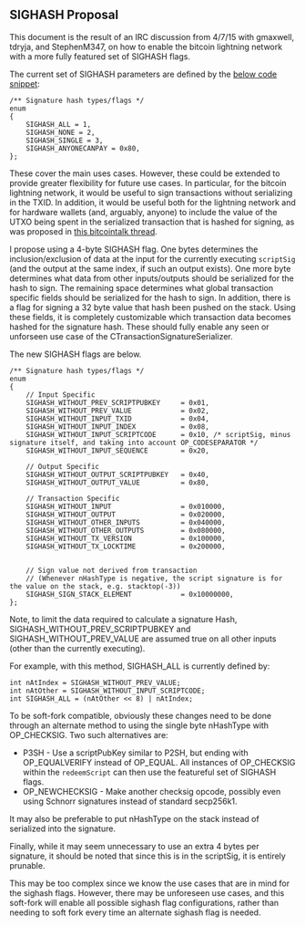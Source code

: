 ## SIGHASH Proposal

This document is the result of an IRC discussion from 4/7/15 with gmaxwell, tdryja, and StephenM347, on how to enable the bitcoin lightning network with a more fully featured set of SIGHASH flags.

The current set of SIGHASH parameters are defined by the [below code snippet](https://github.com/bitcoin/bitcoin/blob/v0.10.0/src/script/interpreter.h#L21-L28):

```
/** Signature hash types/flags */
enum
{
    SIGHASH_ALL = 1,
    SIGHASH_NONE = 2,
    SIGHASH_SINGLE = 3,
    SIGHASH_ANYONECANPAY = 0x80,
};
```

These cover the main uses cases. However, these could be extended to provide greater flexibility for future use cases. In particular, for the bitcoin lightning network, it would be useful to sign transactions without serializing in the TXID. In addition, it would be useful both for the lightning network and for hardware wallets (and, arguably, anyone) to include the value of the UTXO being spent in the serialized transaction that is hashed for signing, as was proposed in [this bitcointalk thread](https://bitcointalk.org/index.php?topic=181734.0). 

I propose using a 4-byte SIGHASH flag. One bytes determines the inclusion/exclusion of data at the input for the currently executing `scriptSig` (and the output at the same index, if such an output exists). One more byte determines what data from other inputs/outputs should be serialized for the hash to sign. The remaining space determines what global transaction specific fields should be serialized for the hash to sign. In addition, there is a flag for signing a 32 byte value that hash been pushed on the stack. Using these fields, it is completely customizable which transaction data becomes hashed for the signature hash. These should fully enable any seen or unforseen use case of the CTransactionSignatureSerializer.

The new SIGHASH flags are below.

```
/** Signature hash types/flags */
enum
{
    // Input Specific
    SIGHASH_WITHOUT_PREV_SCRIPTPUBKEY     = 0x01,
    SIGHASH_WITHOUT_PREV_VALUE            = 0x02,
    SIGHASH_WITHOUT_INPUT_TXID            = 0x04,
    SIGHASH_WITHOUT_INPUT_INDEX           = 0x08,
    SIGHASH_WITHOUT_INPUT_SCRIPTCODE      = 0x10, /* scriptSig, minus signature itself, and taking into account OP_CODESEPARATOR */
    SIGHASH_WITHOUT_INPUT_SEQUENCE        = 0x20,
    
    // Output Specific
    SIGHASH_WITHOUT_OUTPUT_SCRIPTPUBKEY   = 0x40,
    SIGHASH_WITHOUT_OUTPUT_VALUE          = 0x80,
    
    // Transaction Specific
    SIGHASH_WITHOUT_INPUT                 = 0x010000,
    SIGHASH_WITHOUT_OUTPUT                = 0x020000,
    SIGHASH_WITHOUT_OTHER_INPUTS          = 0x040000,
    SIGHASH_WITHOUT_OTHER_OUTPUTS         = 0x080000,
    SIGHASH_WITHOUT_TX_VERSION            = 0x100000,
    SIGHASH_WITHOUT_TX_LOCKTIME           = 0x200000,

    
    // Sign value not derived from transaction
    // (Whenever nHashType is negative, the script signature is for the value on the stack, e.g. stacktop(-3))
    SIGHASH_SIGN_STACK_ELEMENT            = 0x10000000,
};
```

Note, to limit the data required to calculate a signature Hash, SIGHASH_WITHOUT_PREV_SCRIPTPUBKEY and SIGHASH_WITHOUT_PREV_VALUE are assumed true on all other inputs (other than the currently executing).

For example, with this method, SIGHASH_ALL is currently defined by:

```
int nAtIndex = SIGHASH_WITHOUT_PREV_VALUE;
int nAtOther = SIGHASH_WITHOUT_INPUT_SCRIPTCODE;
int SIGHASH_ALL = (nAtOther << 8) | nAtIndex;
```

To be soft-fork compatible, obviously these changes need to be done through an alternate method to using the single byte nHashType with OP_CHECKSIG. Two such alternatives are:

 - P3SH - Use a scriptPubKey similar to P2SH, but ending with OP_EQUALVERIFY instead of OP_EQUAL. All instances of OP_CHECKSIG within the `redeemScript` can then use the featureful set of SIGHASH flags.
 - OP_NEWCHECKSIG - Make another checksig opcode, possibly even using Schnorr signatures instead of standard secp256k1. 

It may also be preferable to put nHashType on the stack instead of serialized into the signature.

Finally, while it may seem unnecessary to use an extra 4 bytes per signature, it should be noted that since this is in the scriptSig, it is entirely prunable. 

This may be too complex since we know the use cases that are in mind for the sighash flags. However, there may be unforeseen use cases, and this soft-fork will enable all possible sighash flag configurations, rather than needing to soft fork every time an alternate sighash flag is needed.
